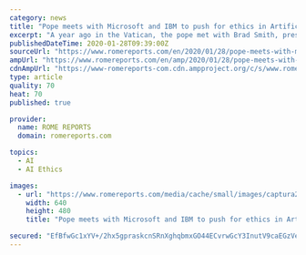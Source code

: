 ```yaml
---
category: news
title: "Pope meets with Microsoft and IBM to push for ethics in Artificial Intelligence"
excerpt: "A year ago in the Vatican, the pope met with Brad Smith, president of Microsoft. Both believe Artificial Intelligence research should be based on firm ethical foundations. As a result, they will meet again at the end of February to sign the “Call for Ethics.” John Kelly III, executive vice-president of IBM, will also participate."
publishedDateTime: 2020-01-28T09:39:00Z
sourceUrl: "https://www.romereports.com/en/2020/01/28/pope-meets-with-microsoft-and-ibm-to-push-for-ethics-in-artificial-intelligence/"
ampUrl: "https://www.romereports.com/en/amp/2020/01/28/pope-meets-with-microsoft-and-ibm-to-push-for-ethics-in-artificial-intelligence/"
cdnAmpUrl: "https://www-romereports-com.cdn.ampproject.org/c/s/www.romereports.com/en/amp/2020/01/28/pope-meets-with-microsoft-and-ibm-to-push-for-ethics-in-artificial-intelligence/"
type: article
quality: 70
heat: 70
published: true

provider:
  name: ROME REPORTS
  domain: romereports.com

topics:
  - AI
  - AI Ethics

images:
  - url: "https://www.romereports.com/media/cache/small/images/captura2020-01-03-13h26m09s335.jpg"
    width: 640
    height: 480
    title: "Pope meets with Microsoft and IBM to push for ethics in Artificial Intelligence"

secured: "EfBfwGc1xYV+/2hx5gpraskcnSRnXghqbmxGO44ECvrwGcY3InutV9caEGzVecgEuHu/AEBIyF78m8e/lMfCMj3foN5d9nJJCjh+26BuJy9bW2obv8kHFNkHYXAHW/lE8d6v1sD0oRQs0W54FytgkOX/P4KSF3anMlXM9ijzxPNek2/SkyEUQclNjNqh4ZRfqhdck4cS6aHvxi0+3n6xXjuP0K1dPMPVSzQcV0dhIPb0qzmJIgXyRkNkEnjTa7qq9kp85QTrx9E657upbrA6KumoVeJnRUIbTh8/iL3zyG91IgUMgSuPwS3Es8DkHC4hCn6dCKFfeZ545GNDq+V4wnF/Zsgddzb/izF3/IoGASjlNI1SPF+lAAXiEV7+ZLV/TUpS7VxPaOY4aSeGpp2k4IyQQugwNJuI+hBQ0Ht62/Echx4YQC/WOGy7BYpG9Y34W7whrq6EvHNROuyc+dcCahTrvCPazR7mk14aASa+I5k=;Hb2rgk0jGD74edGkl4Y6dQ=="
---
```


